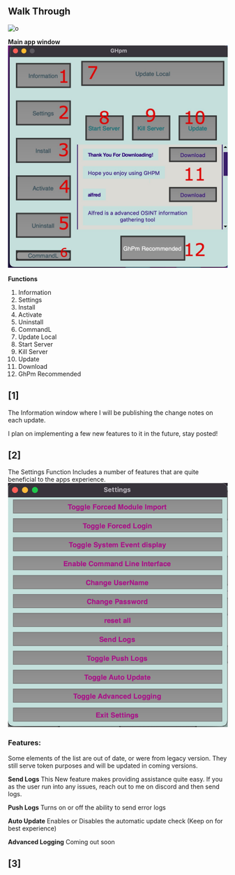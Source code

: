 ## Walk Through

![o](https://github.com/smoke-wolf/GitHub-Package-Manager/blob/INFO/ezgif.com-video-to-gif.gif?raw=true)


 **Main app window**![Screenshot](https://github.com/smoke-wolf/GitHub-Package-Manager/blob/INFO/Screen%20Shot%202023-08-24%20at%206.52.15%20PM(2).jpg?raw=true)
 
 
**Functions**
 1. Information
 2. Settings
 3. Install
 4. Activate
 5. Uninstall
 6. CommandL
 7. Update Local
 8. Start Server
 9. Kill Server
 10. Update
 11. Download
 12. GhPm Recommended

## [1]
The Information window where I will be publishing the change notes on each update.

I plan on implementing a few new features to it in the future, stay posted!
  
 ## [2]
 The Settings Function Includes a number of features that are quite beneficial to the apps experience. 
 ![](https://github.com/smoke-wolf/GitHub-Package-Manager/blob/INFO/Screen%20Shot%202023-08-25%20at%2011.05.13%20AM.png?raw=true)
### Features:
Some elements of the list are out of date, or were from legacy version. They still serve token purposes and will be updated in coming versions. 

**Send Logs**
This New feature makes providing assistance quite easy. If you as the user run into any issues, reach out to me on discord and then send logs.

**Push Logs**
Turns on or off the ability to send error logs

**Auto Update**
Enables or Disables the automatic update check
(Keep on for best experience) 

**Advanced Logging**
Coming out soon

## [3]
